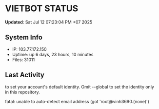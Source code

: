 # VIETBOT STATUS
**Updated**: Sat Jul 12 07:23:04 PM +07 2025

## System Info
- IP: 103.77.172.150
- Uptime: up 6 days, 23 hours, 10 minutes
- Files: 31011

## Last Activity

to set your account's default identity.
Omit --global to set the identity only in this repository.

fatal: unable to auto-detect email address (got 'root@vinh3690.(none)')
